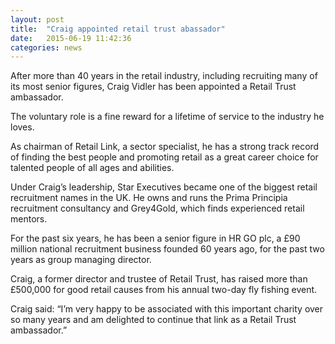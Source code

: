 ```yaml
---
layout: post
title:  "Craig appointed retail trust abassador"
date:   2015-06-19 11:42:36
categories: news
---
```

After more than 40 years in the retail industry, including recruiting many of its most senior figures, Craig Vidler has been appointed a Retail Trust ambassador.

The voluntary role is a fine reward for a lifetime of service to the industry he loves.

As chairman of Retail Link, a sector specialist, he has a strong track record of finding the best people and promoting retail as a great career choice for talented people of all ages and abilities.

Under Craig’s leadership, Star Executives became one of the biggest retail recruitment names in the UK. He owns and runs the Prima Principia recruitment consultancy and Grey4Gold, which finds experienced retail mentors.

For the past six years, he has been a senior figure in HR GO plc, a £90 million national recruitment business founded 60 years ago, for the past two years as group managing director.

Craig, a former director and trustee of Retail Trust, has raised more than £500,000 for good retail causes from his annual two-day fly fishing event.

Craig said: “I’m very happy to be associated with this important charity over so many years and am delighted to continue that link as a Retail Trust ambassador.”